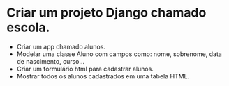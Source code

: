 # Criar um projeto Django chamado escola.
- Criar um app chamado alunos.
- Modelar uma classe Aluno com campos como: nome, sobrenome, data de nascimento, curso…
- Criar um formulário html para cadastrar alunos.
- Mostrar todos os alunos cadastrados em uma tabela HTML.
